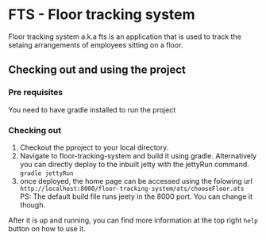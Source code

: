 # FTS - Floor tracking system
Floor tracking system a.k.a fts is an application that is used to track the setaing arrangements of employees sitting on a floor.

## Checking out and using the project
### Pre requisites
You need to have gradle installed to run the project
### Checking out
<ol>
<li>Checkout the pproject to your local directory.
<li>Navigate to floor-tracking-system and build it using gradle. Alternatively you can directly deploy to the inbuilt jetty with the jettyRun command.<br>
<code>gradle jettyRun</code>
<li>once deployed, the home page can be accessed using the folowing url
<div>
<code>http://localhost:8000/floor-tracking-system/ats/chooseFloor.ats</code>
</div>
PS: The default build file runs jeety in the 8000 port. You can change it though.
</ol>

After it is up and running, you can find more information at the top right <code>help</code> button on how to use it.

